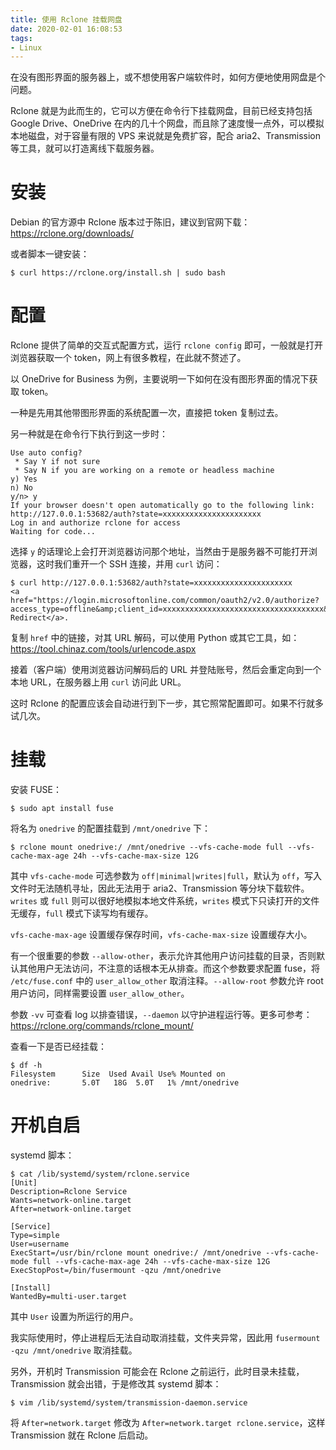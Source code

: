 ```yaml
---
title: 使用 Rclone 挂载网盘
date: 2020-02-01 16:08:53
tags:
- Linux
---
```


在没有图形界面的服务器上，或不想使用客户端软件时，如何方便地使用网盘是个问题。

Rclone 就是为此而生的，它可以方便在命令行下挂载网盘，目前已经支持包括 Google Drive、OneDrive 在内的几十个网盘，而且除了速度慢一点外，可以模拟本地磁盘，对于容量有限的 VPS 来说就是免费扩容，配合 aria2、Transmission 等工具，就可以打造离线下载服务器。

<!-- more -->

# 安装

Debian 的官方源中 Rclone 版本过于陈旧，建议到官网下载：<https://rclone.org/downloads/>

或者脚本一键安装：

```shell
$ curl https://rclone.org/install.sh | sudo bash
```

# 配置

Rclone 提供了简单的交互式配置方式，运行 `rclone config` 即可，一般就是打开浏览器获取一个 token，网上有很多教程，在此就不赘述了。

以 OneDrive for Business 为例，主要说明一下如何在没有图形界面的情况下获取 token。

一种是先用其他带图形界面的系统配置一次，直接把 token 复制过去。

另一种就是在命令行下执行到这一步时：

```shell
Use auto config?
 * Say Y if not sure
 * Say N if you are working on a remote or headless machine
y) Yes
n) No
y/n> y
If your browser doesn't open automatically go to the following link: http://127.0.0.1:53682/auth?state=xxxxxxxxxxxxxxxxxxxxxx
Log in and authorize rclone for access
Waiting for code...
```

选择 `y` 的话理论上会打开浏览器访问那个地址，当然由于是服务器不可能打开浏览器，这时我们重开一个 SSH 连接，并用 `curl` 访问：

```shell
$ curl http://127.0.0.1:53682/auth?state=xxxxxxxxxxxxxxxxxxxxxx
<a href="https://login.microsoftonline.com/common/oauth2/v2.0/authorize?access_type=offline&amp;client_id=xxxxxxxxxxxxxxxxxxxxxxxxxxxxxxxxxxxx&amp;redirect_uri=http%3A%2F%2Flocalhost%3A53682%2F&amp;response_type=code&amp;scope=Files.Read+Files.ReadWrite+Files.Read.All+Files.ReadWrite.All+offline_access&amp;state=xxxxxxxxxxxxxxxxxxxxxx">Temporary Redirect</a>.
```

复制 `href` 中的链接，对其 URL 解码，可以使用 Python 或其它工具，如：<https://tool.chinaz.com/tools/urlencode.aspx>

接着（客户端）使用浏览器访问解码后的 URL 并登陆账号，然后会重定向到一个本地 URL，在服务器上用 `curl` 访问此 URL。

这时 Rclone 的配置应该会自动进行到下一步，其它照常配置即可。如果不行就多试几次。

# 挂载

安装 FUSE：

```shell
$ sudo apt install fuse
```

将名为 `onedrive` 的配置挂载到 `/mnt/onedrive` 下：

```shell
$ rclone mount onedrive:/ /mnt/onedrive --vfs-cache-mode full --vfs-cache-max-age 24h --vfs-cache-max-size 12G
```

其中 `vfs-cache-mode` 可选参数为 `off|minimal|writes|full`，默认为 `off`，写入文件时无法随机寻址，因此无法用于 aria2、Transmission 等分块下载软件。`writes` 或 `full` 则可以很好地模拟本地文件系统，`writes` 模式下只读打开的文件无缓存，`full` 模式下读写均有缓存。

`vfs-cache-max-age` 设置缓存保存时间，`vfs-cache-max-size` 设置缓存大小。

有一个很重要的参数 `--allow-other`，表示允许其他用户访问挂载的目录，否则默认其他用户无法访问，不注意的话根本无从排查。而这个参数要求配置 fuse，将 `/etc/fuse.conf` 中的 `user_allow_other` 取消注释。`--allow-root` 参数允许 root 用户访问，同样需要设置 `user_allow_other`。

参数 `-vv` 可查看 log 以排查错误，`--daemon` 以守护进程运行等。更多可参考：<https://rclone.org/commands/rclone_mount/>

查看一下是否已经挂载：

```shell
$ df -h
Filesystem      Size  Used Avail Use% Mounted on
onedrive:       5.0T   18G  5.0T   1% /mnt/onedrive
```

# 开机自启

systemd 脚本：

```shell
$ cat /lib/systemd/system/rclone.service
[Unit]
Description=Rclone Service
Wants=network-online.target
After=network-online.target

[Service]
Type=simple
User=username
ExecStart=/usr/bin/rclone mount onedrive:/ /mnt/onedrive --vfs-cache-mode full --vfs-cache-max-age 24h --vfs-cache-max-size 12G
ExecStopPost=/bin/fusermount -qzu /mnt/onedrive

[Install]
WantedBy=multi-user.target
```

其中 `User` 设置为所运行的用户。

我实际使用时，停止进程后无法自动取消挂载，文件夹异常，因此用 `fusermount -qzu /mnt/onedrive` 取消挂载。

另外，开机时 Transmission 可能会在 Rclone 之前运行，此时目录未挂载，Transmission 就会出错，于是修改其 systemd 脚本：

```shell
$ vim /lib/systemd/system/transmission-daemon.service
```

将 `After=network.target` 修改为 `After=network.target rclone.service`，这样 Transmission 就在 Rclone 后启动。
